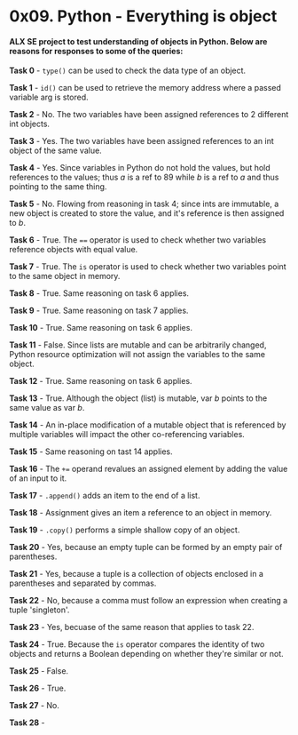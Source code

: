 <h1>0x09. Python - Everything is object</h1>

<h4>ALX SE project to test understanding of objects in Python. Below are reasons for responses to some of the queries:</h4>

**Task 0** - `type()` can be used to check the data type of an object.

**Task 1** - `id()` can be used to retrieve the memory address where a passed variable arg is stored.

**Task 2** - No. The two variables have been assigned references to 2 different int objects.

**Task 3** - Yes. The two variables have been assigned references to an int object of the same value.

**Task 4** - Yes. Since variables in Python do not hold the values, but hold references to the values; thus *a* is a ref to 89 while *b* is a ref to *a* and thus pointing to the same thing.

**Task 5** - No. Flowing from reasoning in task 4; since ints are immutable, a new object is created to store the value, and it's reference is then assigned to *b*.

**Task 6** - True. The `==` operator is used to check whether two variables reference objects with equal value.

**Task 7** - True. The `is` operator is used to check whether two variables point to the same object in memory.

**Task 8** - True. Same reasoning on task 6 applies.

**Task 9** - True. Same reasoning on task 7 applies.

**Task 10** - True. Same reasoning on task 6 applies.

**Task 11** - False. Since lists are mutable and can be arbitrarily changed, Python resource optimization will not assign the variables to the same object.

**Task 12** - True. Same reasoning on task 6 applies.

**Task 13** - True. Although the object (list) is mutable, var *b* points to the same value as var *b*.

**Task 14** - An in-place modification of a mutable object that is referenced by multiple variables will impact the other co-referencing variables.

**Task 15** - Same reasoning on tast 14 applies.

**Task 16** - The `+=` operand revalues an assigned element by adding the value of an input to it.

**Task 17** - `.append()` adds an item to the end of a list.

**Task 18** - Assignment gives an item a reference to an object in memory.

**Task 19** - `.copy()` performs a simple shallow copy of an object.

**Task 20** - Yes, because an empty tuple can be formed by an empty pair of parentheses.

**Task 21** - Yes, because a tuple is a collection of objects enclosed in a parentheses and separated by commas.

**Task 22** - No, because a comma must follow an expression when creating a tuple 'singleton'.

**Task 23** - Yes, becuase of the same reason that applies to task 22.

**Task 24** - True. Because the `is` operator compares the identity of two objects and returns a Boolean depending on whether they're similar or not.

**Task 25** - False.

**Task 26** - True.

**Task 27** - No.

**Task 28** - 
